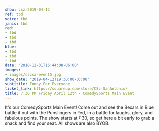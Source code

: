```yaml
---
show: csz-2019-04-12
ref: tbd
voice: tbd
janis: tbd
red:
- tbd
- tbd
- tbd
blue:
- tbd
- tbd
- tbd
date: "2018-12-31T16:44:08-06:00"
images:
- images/cszsa-event5.jpg
show_date: "2019-04-12T19:30:00-05:00"
subtitile: Funny For Everyone
ticket_link: https://squareup.com/store/CSz-SanAntonio/
title: 7:30 PM Friday April 12th - ComedySportz Main Event
---
```


It's our ComedySportz Main Event! Come out and see the Bexars in Blue battle it out with the Punslingers in Red, in a battle for laughs, glory, and fabulous points. The show starts at 7:30, so get here a bit early to grab a snack and find your seat. All shows are also BYOB.
